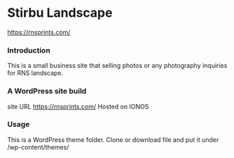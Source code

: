 # Stirbu Landscape
https://rnsprints.com/

### Introduction
This is a small business site that selling photos or any photography inquiries for RNS landscape.

### A WordPress site build
site URL https://rnsprints.com/
Hosted on IONOS

### Usage
This is a WordPress theme folder.
Clone or download file and put it under /wp-content/themes/

